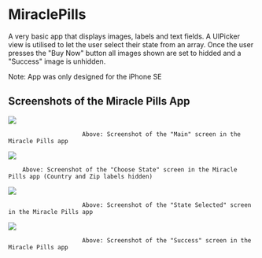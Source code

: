 # MiraclePills

A very basic app that displays images, labels and text fields. A UIPicker view is utilised to let the user select their state from an array. Once the user presses the "Buy Now" button all images shown are set to hidded and a "Success" image is unhidden.

Note: App was only designed for the iPhone SE

## Screenshots of the Miracle Pills App

![](AppScreenShots/MainScreen.png)

                         Above: Screenshot of the "Main" screen in the Miracle Pills app

![](AppScreenShots/ChooseYourStateButtonPressed.png)

        Above: Screenshot of the "Choose State" screen in the Miracle Pills app (Country and Zip labels hidden)

![](AppScreenShots/StateSelected.png)

                         Above: Screenshot of the "State Selected" screen in the Miracle Pills app

![](AppScreenShots/HideAllLabels.png)

                         Above: Screenshot of the "Success" screen in the Miracle Pills app

